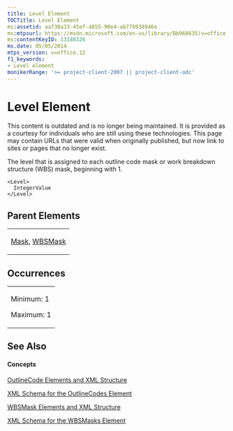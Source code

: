 ```yaml
---
title: Level Element
TOCTitle: Level Element
ms:assetid: aaf30a33-45ef-4855-90e4-ab778938946e
ms:mtpsurl: https://msdn.microsoft.com/en-us/library/Bb968635(v=office.12)
ms:contentKeyID: 13188326
ms.date: 05/05/2014
mtps_version: v=office.12
f1_keywords:
- Level element
monikerRange: '>= project-client-2007 || project-client-odc'
---
```


# Level Element

This content is outdated and is no longer being maintained. It is provided as a courtesy for individuals who are still using these technologies. This page may contain URLs that were valid when originally published, but now link to sites or pages that no longer exist.

The level that is assigned to each outline code mask or work breakdown structure (WBS) mask, beginning with 1.

    <Level>
      IntegerValue
    </Level>

## Parent Elements

<table>
<colgroup>
<col style="width: 100%" />
</colgroup>
<tbody>
<tr class="odd">
<td><p><a href="bb968659(v=office.12).md">Mask</a>, <a href="bb968641(v=office.12).md">WBSMask</a></p></td>
</tr>
</tbody>
</table>

## Occurrences

<table>
<colgroup>
<col style="width: 100%" />
</colgroup>
<tbody>
<tr class="odd">
<td><p>Minimum: 1</p>
<p>Maximum: 1</p></td>
</tr>
</tbody>
</table>

## See Also

#### Concepts

[OutlineCode Elements and XML Structure](bb968596\(v=office.12\).md)

[XML Schema for the OutlineCodes Element](bb968584\(v=office.12\).md)

[WBSMask Elements and XML Structure](bb968416\(v=office.12\).md)

[XML Schema for the WBSMasks Element](bb968565\(v=office.12\).md)

